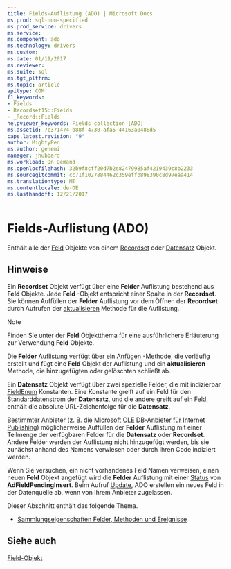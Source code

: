 ```yaml
---
title: Fields-Auflistung (ADO) | Microsoft Docs
ms.prod: sql-non-specified
ms.prod_service: drivers
ms.service: 
ms.component: ado
ms.technology: drivers
ms.custom: 
ms.date: 01/19/2017
ms.reviewer: 
ms.suite: sql
ms.tgt_pltfrm: 
ms.topic: article
apitype: COM
f1_keywords:
- Fields
- Recordset15::Fields
- _Record::Fields
helpviewer_keywords: Fields collection [ADO]
ms.assetid: 7c371474-b88f-4730-afa5-44163a0488d5
caps.latest.revision: "9"
author: MightyPen
ms.author: genemi
manager: jhubbard
ms.workload: On Demand
ms.openlocfilehash: 32b9f8cff20d7b2e82479985af4219439c8b2233
ms.sourcegitcommit: cc71f1027884462c359effb898390c8d97eaa414
ms.translationtype: MT
ms.contentlocale: de-DE
ms.lasthandoff: 12/21/2017
---
```

# <a name="fields-collection-ado"></a>Fields-Auflistung (ADO)
Enthält alle der [Feld](../../../ado/reference/ado-api/field-object.md) Objekte von einem [Recordset](../../../ado/reference/ado-api/recordset-object-ado.md) oder [Datensatz](../../../ado/reference/ado-api/record-object-ado.md) Objekt.  
  
## <a name="remarks"></a>Hinweise  
 Ein **Recordset** Objekt verfügt über eine **Felder** Auflistung bestehend aus **Feld** Objekte. Jede **Feld** -Objekt entspricht einer Spalte in der **Recordset**. Sie können Auffüllen der **Felder** Auflistung vor dem Öffnen der **Recordset** durch Aufrufen der [aktualisieren](../../../ado/reference/ado-api/refresh-method-ado.md) Methode für die Auflistung.  
  
> [!NOTE]
>  Finden Sie unter der **Feld** Objektthema für eine ausführlichere Erläuterung zur Verwendung **Feld** Objekte.  
  
 Die **Felder** Auflistung verfügt über ein [Anfügen](../../../ado/reference/ado-api/append-method-ado.md) -Methode, die vorläufig erstellt und fügt eine **Feld** Objekt der Auflistung und ein **aktualisieren**-Methode, die hinzugefügten oder gelöschten schließt ab.  
  
 Ein **Datensatz** Objekt verfügt über zwei spezielle Felder, die mit indizierbar [FieldEnum](../../../ado/reference/ado-api/fieldenum.md) Konstanten. Eine Konstante greift auf ein Feld für den Standarddatenstrom der **Datensatz**, und die andere greift auf ein Feld, enthält die absolute URL-Zeichenfolge für die **Datensatz**.  
  
 Bestimmter Anbieter (z. B. die [Microsoft OLE DB-Anbieter für Internet Publishing](../../../ado/guide/appendixes/microsoft-ole-db-provider-for-internet-publishing.md)) möglicherweise Auffüllen der **Felder** Auflistung mit einer Teilmenge der verfügbaren Felder für die **Datensatz** oder **Recordset**. Andere Felder werden der Auflistung nicht hinzugefügt werden, bis sie zunächst anhand des Namens verwiesen oder durch Ihren Code indiziert werden.  
  
 Wenn Sie versuchen, ein nicht vorhandenes Feld Namen verweisen, einen neuen **Feld** Objekt angefügt wird die **Felder** Auflistung mit einer [Status](../../../ado/reference/ado-api/status-property-ado-field.md) von  **AdFieldPendingInsert**. Beim Aufruf [Update](../../../ado/reference/ado-api/update-method.md), ADO erstellen ein neues Feld in der Datenquelle ab, wenn von Ihrem Anbieter zugelassen.  
  
 Dieser Abschnitt enthält das folgende Thema.  
  
-   [Sammlungseigenschaften Felder, Methoden und Ereignisse](../../../ado/reference/ado-api/fields-collection-properties-methods-and-events.md)  
  
## <a name="see-also"></a>Siehe auch  
 [Field-Objekt](../../../ado/reference/ado-api/field-object.md)
